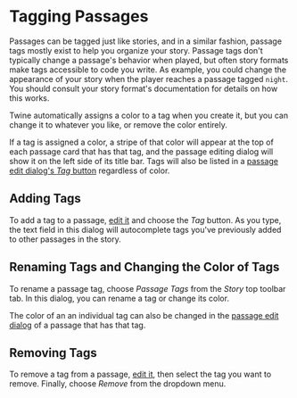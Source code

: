 # Tagging Passages

Passages can be tagged just like stories, and in a similar fashion, passage tags
mostly exist to help you organize your story. Passage tags don't typically
change a passage's behavior when played, but often story formats make tags
accessible to code you write. As example, you could change the appearance of
your story when the player reaches a passage tagged `night`. You should consult
your story format's documentation for details on how this works.

Twine automatically assigns a color to a tag when you create it, but you can
change it to whatever you like, or remove the color entirely.

If a tag is assigned a color, a stripe of that color will appear at the top of
each passage card that has that tag, and the passage editing dialog will show it
on the left side of its title bar. Tags will also be listed in a [passage edit
dialog's _Tag_ button](editing-passages.md) regardless of color.

## Adding Tags

To add a tag to a passage, [edit it](editing-passages.md) and choose the _Tag_
button. As you type, the text field in this dialog will autocomplete tags you've
previously added to other passages in the story.

## Renaming Tags and Changing the Color of Tags

To rename a passage tag, choose _Passage Tags_ from the _Story_ top toolbar tab.
In this dialog, you can rename a tag or change its color.

The color of an an individual tag can also be changed in the [passage edit
dialog](editing-passages.md) of a passage that has that tag.

## Removing Tags

To remove a tag from a passage, [edit it](editing-passages.md), then select the
tag you want to remove. Finally, choose _Remove_ from the dropdown menu.